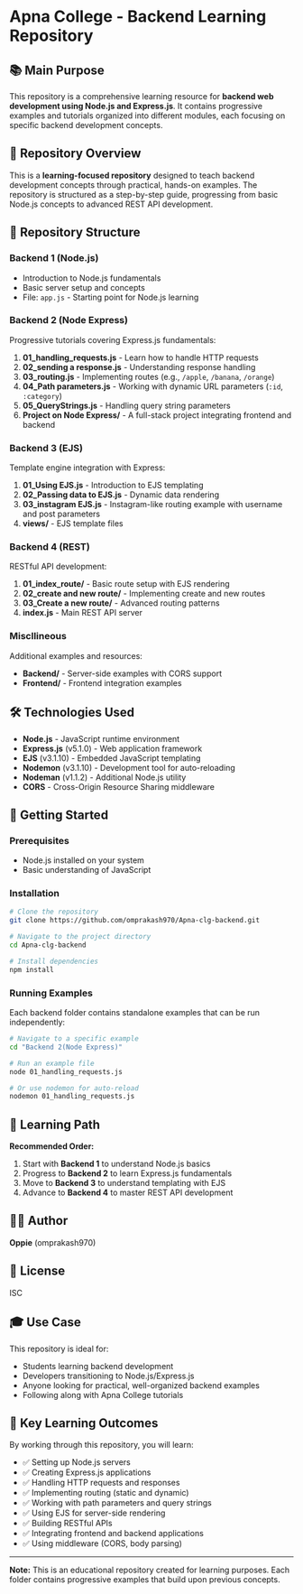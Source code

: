 # Apna College - Backend Learning Repository

## 📚 Main Purpose

This repository is a comprehensive learning resource for **backend web development using Node.js and Express.js**. It contains progressive examples and tutorials organized into different modules, each focusing on specific backend development concepts.

## 🎯 Repository Overview

This is a **learning-focused repository** designed to teach backend development concepts through practical, hands-on examples. The repository is structured as a step-by-step guide, progressing from basic Node.js concepts to advanced REST API development.

## 📂 Repository Structure

### **Backend 1 (Node.js)**
- Introduction to Node.js fundamentals
- Basic server setup and concepts
- File: `app.js` - Starting point for Node.js learning

### **Backend 2 (Node Express)**
Progressive tutorials covering Express.js fundamentals:
1. **01_handling_requests.js** - Learn how to handle HTTP requests
2. **02_sending a response.js** - Understanding response handling
3. **03_routing.js** - Implementing routes (e.g., `/apple`, `/banana`, `/orange`)
4. **04_Path parameters.js** - Working with dynamic URL parameters (`:id`, `:category`)
5. **05_QueryStrings.js** - Handling query string parameters
6. **Project on Node Express/** - A full-stack project integrating frontend and backend

### **Backend 3 (EJS)**
Template engine integration with Express:
1. **01_Using EJS.js** - Introduction to EJS templating
2. **02_Passing data to EJS.js** - Dynamic data rendering
3. **03_instagram EJS.js** - Instagram-like routing example with username and post parameters
4. **views/** - EJS template files

### **Backend 4 (REST)**
RESTful API development:
1. **01_index_route/** - Basic route setup with EJS rendering
2. **02_create and new route/** - Implementing create and new routes
3. **03_Create a new route/** - Advanced routing patterns
4. **index.js** - Main REST API server

### **Miscllineous**
Additional examples and resources:
- **Backend/** - Server-side examples with CORS support
- **Frontend/** - Frontend integration examples

## 🛠 Technologies Used

- **Node.js** - JavaScript runtime environment
- **Express.js** (v5.1.0) - Web application framework
- **EJS** (v3.1.10) - Embedded JavaScript templating
- **Nodemon** (v3.1.10) - Development tool for auto-reloading
- **Nodeman** (v1.1.2) - Additional Node.js utility
- **CORS** - Cross-Origin Resource Sharing middleware

## 🚀 Getting Started

### Prerequisites
- Node.js installed on your system
- Basic understanding of JavaScript

### Installation
```bash
# Clone the repository
git clone https://github.com/omprakash970/Apna-clg-backend.git

# Navigate to the project directory
cd Apna-clg-backend

# Install dependencies
npm install
```

### Running Examples
Each backend folder contains standalone examples that can be run independently:

```bash
# Navigate to a specific example
cd "Backend 2(Node Express)"

# Run an example file
node 01_handling_requests.js

# Or use nodemon for auto-reload
nodemon 01_handling_requests.js
```

## 📖 Learning Path

**Recommended Order:**
1. Start with **Backend 1** to understand Node.js basics
2. Progress to **Backend 2** to learn Express.js fundamentals
3. Move to **Backend 3** to understand templating with EJS
4. Advance to **Backend 4** to master REST API development

## 👨‍💻 Author

**Oppie** (omprakash970)

## 📝 License

ISC

## 🎓 Use Case

This repository is ideal for:
- Students learning backend development
- Developers transitioning to Node.js/Express.js
- Anyone looking for practical, well-organized backend examples
- Following along with Apna College tutorials

## 📌 Key Learning Outcomes

By working through this repository, you will learn:
- ✅ Setting up Node.js servers
- ✅ Creating Express.js applications
- ✅ Handling HTTP requests and responses
- ✅ Implementing routing (static and dynamic)
- ✅ Working with path parameters and query strings
- ✅ Using EJS for server-side rendering
- ✅ Building RESTful APIs
- ✅ Integrating frontend and backend applications
- ✅ Using middleware (CORS, body parsing)

---

**Note:** This is an educational repository created for learning purposes. Each folder contains progressive examples that build upon previous concepts.
